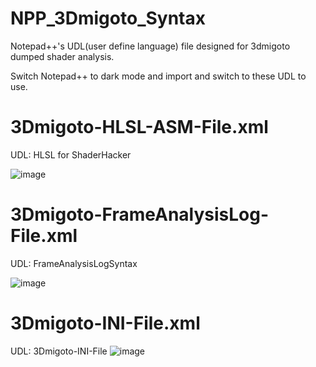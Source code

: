 # NPP_3Dmigoto_Syntax
Notepad++'s UDL(user define language) file designed for 3dmigoto dumped shader analysis.

Switch Notepad++ to dark mode and import and switch to these UDL to use.


# 3Dmigoto-HLSL-ASM-File.xml
UDL: HLSL for ShaderHacker


![image](https://github.com/StarBobis/NPP_3Dmigoto_Syntax/assets/151726114/c8ce113f-0646-4f1d-8092-ec8a326dfe4d)


# 3Dmigoto-FrameAnalysisLog-File.xml
UDL: FrameAnalysisLogSyntax

![image](https://github.com/StarBobis/NPP_3Dmigoto_Syntax/assets/151726114/d109fefb-fd62-46d4-8e90-a538c2f7b3be)

# 3Dmigoto-INI-File.xml
UDL: 3Dmigoto-INI-File
![image](https://github.com/StarBobis/NPP_3Dmigoto_Syntax/assets/151726114/39e1cfc5-2291-4431-aeb3-94375cc1b37f)
